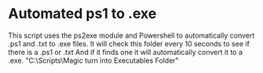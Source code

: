 # Automated ps1 to .exe
 This script uses the ps2exe module and Powershell to automatically convert .ps1 and .txt to .exe files. It will check this folder every 10 seconds to see if there is a .ps1 or .txt And if it finds one it will automatically convert it to a .exe. "C:\Scripts\Magic turn into Executables Folder"
